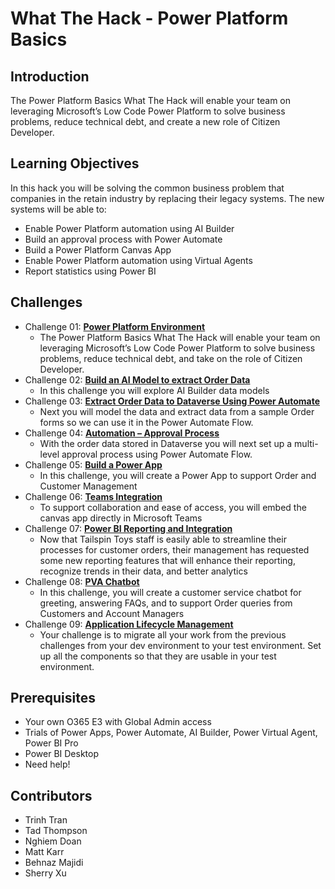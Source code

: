 # What The Hack - Power Platform Basics

## Introduction

The Power Platform Basics What The Hack will enable your team on leveraging Microsoft’s Low Code Power Platform to solve business problems, reduce technical debt, and create a new role of Citizen Developer.


## Learning Objectives

In this hack you will be solving the common business problem that companies in the retain industry by replacing their legacy systems.  The new systems will be able to:

- Enable Power Platform automation using AI Builder
- Build an approval process with Power Automate
- Build a Power Platform Canvas App
- Enable Power Platform automation using Virtual Agents
- Report statistics using Power BI


## Challenges

- Challenge 01: **[Power Platform Environment](Student/Challenge-01.md)**
	 - The Power Platform Basics What The Hack will enable your team on leveraging Microsoft’s Low Code Power Platform to solve business problems, reduce technical debt, and take on the role of Citizen Developer.
- Challenge 02: **[Build an AI Model to extract Order Data](Student/Challenge-02.md)**
	 - In this challenge you will explore AI Builder data models
- Challenge 03: **[Extract Order Data to Dataverse Using Power Automate](Student/Challenge-03.md)**
	 - Next you will model the data and extract data from a sample Order forms so we can use it in the Power Automate Flow.
- Challenge 04: **[Automation – Approval Process](Student/Challenge-04.md)**
	 - With the order data stored in Dataverse you will next set up a multi-level approval process using Power Automate Flow.
- Challenge 05: **[Build a Power App](Student/Challenge-05.md)**
	 - In this challenge, you will create a Power App to support Order and Customer Management
- Challenge 06: **[Teams Integration](Student/Challenge-06.md)**
	 - To support collaboration and ease of access, you will embed the canvas app directly in Microsoft Teams
- Challenge 07: **[Power BI Reporting and Integration](Student/Challenge-07.md)**
	 - Now that Tailspin Toys staff is easily able to streamline their processes for customer orders, their management has requested some new reporting features that will enhance their reporting, recognize trends in their data, and better analytics
- Challenge 08: **[PVA Chatbot](Student/Challenge-08.md)**
	 - In this challenge, you will create a customer service chatbot for greeting, answering FAQs, and to support Order queries from Customers and Account Managers
- Challenge 09: **[Application Lifecycle Management](Student/Challenge-09.md)**
	 - Your challenge is to migrate all your work from the previous challenges from your dev environment to your test environment. Set up all the components so that they are usable in your test environment.

## Prerequisites

- Your own O365 E3 with Global Admin access
- Trials of Power Apps, Power Automate, AI Builder, Power Virtual Agent, Power BI Pro
- Power BI Desktop
- Need help!


## Contributors

- Trinh Tran
- Tad Thompson
- Nghiem Doan
- Matt Karr
- Behnaz Majidi
- Sherry Xu




